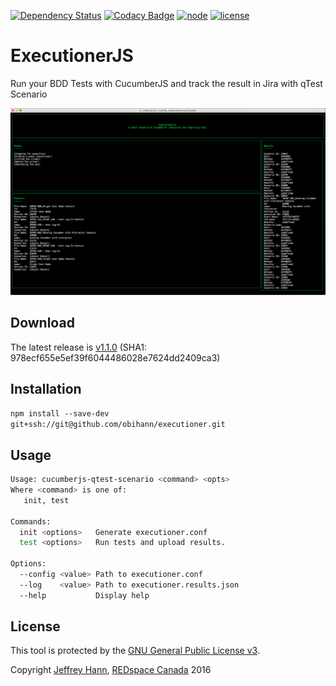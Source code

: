 [![Dependency Status](https://www.versioneye.com/user/projects/57b842461dcdc90045187acf/badge.svg?style=flat-square)](https://www.versioneye.com/user/projects/57b842461dcdc90045187acf)
[![Codacy Badge](https://api.codacy.com/project/badge/Grade/f91db2fb419e40f78cf4e02b9a08081c)](https://www.codacy.com?utm_source=github.com&amp;utm_medium=referral&amp;utm_content=obihann/executioner&amp;utm_campaign=Badge_Grade)
[![node](https://img.shields.io/badge/node-6.2.x-yellow.svg?style=flat-square)](https://nodejs.org/)
[![license](https://img.shields.io/badge/license-GNU%20Public%20License%20v3.0-blue.svg?style=flat-square)](https://www.gnu.org/licenses/gpl-3.0.html)

# ExecutionerJS
Run your BDD Tests with CucumberJS and track the result in Jira with qTest Scenario

![](https://github.com/obihann/executioner/raw/master/screenshot.png)

## Download
The latest release is [v1.1.0](https://github.com/obihann/executioner/archive/v1.1.0.tar.gz) (SHA1: 978ecf655e5ef39f6044486028e7624dd2409ca3)

## Installation
```npm install --save-dev git+ssh://git@github.com/obihann/executioner.git```

## Usage
```bash
Usage: cucumberjs-qtest-scenario <command> <opts>
Where <command> is one of:
   init, test

Commands:
  init <options>   Generate executioner.conf
  test <options>   Run tests and upload results.

Options:
  --config <value> Path to executioner.conf
  --log    <value> Path to executioner.results.json
  --help           Display help
```

## License
This tool is protected by the [GNU General Public License v3](http://www.gnu.org/licenses/gpl-3.0.html).

Copyright [Jeffrey Hann](http://jeffreyhann.ca/), [REDspace Canada](https://redspace.com/) 2016
